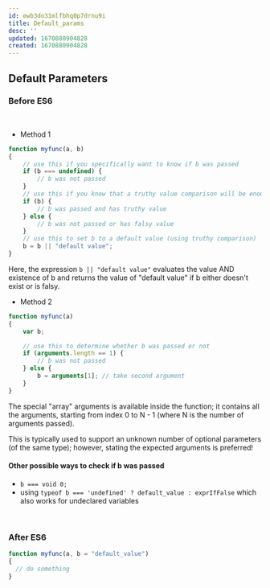 ```yaml
---
id: ewb3do31mlfbhq0p7drnu9i
title: Default_params
desc: ''
updated: 1670880904828
created: 1670880904828
---
```



## Default Parameters
### Before ES6

<br>

- Method 1
```js
function myfunc(a, b)
{
    // use this if you specifically want to know if b was passed
    if (b === undefined) {
        // b was not passed
    }
    // use this if you know that a truthy value comparison will be enough
    if (b) {
        // b was passed and has truthy value
    } else {
        // b was not passed or has falsy value
    }
    // use this to set b to a default value (using truthy comparison)
    b = b || "default value";
}
```
Here, the expression `b || "default value"` evaluates the value AND existence of b and returns the value of "default value" if b either doesn't exist or is falsy.


- Method 2
```js
function myfunc(a)
{
    var b;

    // use this to determine whether b was passed or not
    if (arguments.length == 1) {
        // b was not passed
    } else {
        b = arguments[1]; // take second argument
    }
}
```
The special "array" arguments is available inside the function; it contains all the arguments, starting from index 0 to N - 1 (where N is the number of arguments passed).

This is typically used to support an unknown number of optional parameters (of the same type); however, stating the expected arguments is preferred!

#### Other possible ways to check if b was passed
  - `b === void 0;`
  - using `typeof b === 'undefined' ? default_value : exprIfFalse`  which also works for undeclared variables

<br>

### After ES6
```js
function myfunc(a, b = "default_value")
{
  // do something
}
```